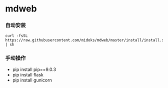 # mdweb


### 自动安装
```
curl -fsSL  https://raw.githubusercontent.com/midoks/mdweb/master/install/install.sh | sh
```

### 手动操作
- pip install pip==9.0.3
- pip install flask
- pip install gunicorn
